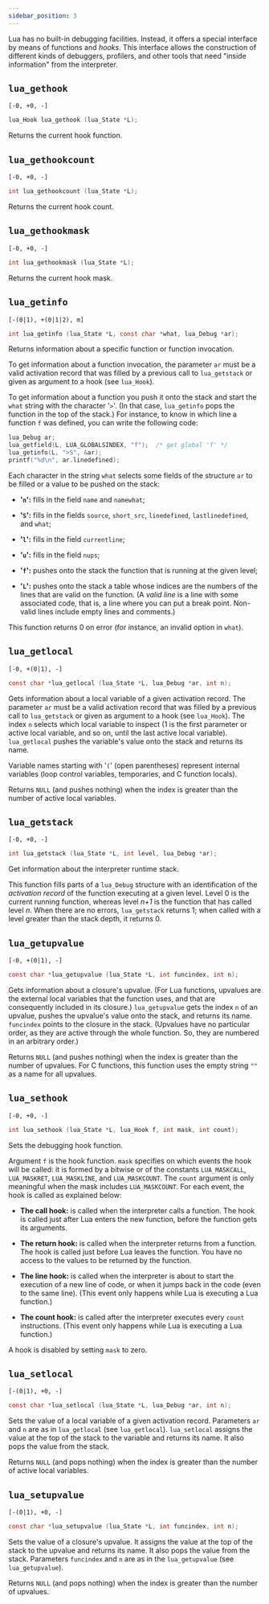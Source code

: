 ```yaml
---
sidebar_position: 3
---
```


Lua has no built-in debugging facilities.
Instead, it offers a special interface
by means of functions and _hooks_.
This interface allows the construction of different
kinds of debuggers, profilers, and other tools
that need "inside information" from the interpreter.

## `lua_gethook`

`[-0, +0, -]`

```c
lua_Hook lua_gethook (lua_State *L);
```

Returns the current hook function.

## `lua_gethookcount`

`[-0, +0, -]`

```c
int lua_gethookcount (lua_State *L);
```

Returns the current hook count.

## `lua_gethookmask`

`[-0, +0, -]`

```c
int lua_gethookmask (lua_State *L);
```

Returns the current hook mask.

## `lua_getinfo`

`[-(0|1), +(0|1|2), m]`

```c
int lua_getinfo (lua_State *L, const char *what, lua_Debug *ar);
```

Returns information about a specific function or function invocation.

To get information about a function invocation,
the parameter `ar` must be a valid activation record that was
filled by a previous call to `lua_getstack` or
given as argument to a hook (see `lua_Hook`).

To get information about a function you push it onto the stack
and start the `what` string with the character '`>`'.
(In that case,
`lua_getinfo` pops the function in the top of the stack.)
For instance, to know in which line a function `f` was defined,
you can write the following code:

```c
lua_Debug ar;
lua_getfield(L, LUA_GLOBALSINDEX, "f");  /* get global 'f' */
lua_getinfo(L, ">S", &ar);
printf("%d\n", ar.linedefined);
```

Each character in the string `what`
selects some fields of the structure `ar` to be filled or
a value to be pushed on the stack:

- **'`n`':** fills in the field `name` and `namewhat`;

- **'`S`':**
  fills in the fields `source`, `short_src`,
  `linedefined`, `lastlinedefined`, and `what`;

- **'`l`':** fills in the field `currentline`;

- **'`u`':** fills in the field `nups`;

- **'`f`':**
  pushes onto the stack the function that is
  running at the given level;

- **'`L`':**
  pushes onto the stack a table whose indices are the
  numbers of the lines that are valid on the function.
  (A _valid line_ is a line with some associated code,
  that is, a line where you can put a break point.
  Non-valid lines include empty lines and comments.)

This function returns 0 on error
(for instance, an invalid option in `what`).

## `lua_getlocal`

`[-0, +(0|1), -]`

```c
const char *lua_getlocal (lua_State *L, lua_Debug *ar, int n);
```

Gets information about a local variable of a given activation record.
The parameter `ar` must be a valid activation record that was
filled by a previous call to `lua_getstack` or
given as argument to a hook (see `lua_Hook`).
The index `n` selects which local variable to inspect
(1 is the first parameter or active local variable, and so on,
until the last active local variable).
`lua_getlocal` pushes the variable's value onto the stack
and returns its name.

Variable names starting with '`(`' (open parentheses)
represent internal variables
(loop control variables, temporaries, and C function locals).

Returns `NULL` (and pushes nothing)
when the index is greater than
the number of active local variables.

## `lua_getstack`

`[-0, +0, -]`

```c
int lua_getstack (lua_State *L, int level, lua_Debug *ar);
```

Get information about the interpreter runtime stack.

This function fills parts of a `lua_Debug` structure with
an identification of the _activation record_
of the function executing at a given level.
Level 0 is the current running function,
whereas level _n+1_ is the function that has called level _n_.
When there are no errors, `lua_getstack` returns 1;
when called with a level greater than the stack depth,
it returns 0.

## `lua_getupvalue`

`[-0, +(0|1), -]`

```c
const char *lua_getupvalue (lua_State *L, int funcindex, int n);
```

Gets information about a closure's upvalue.
(For Lua functions,
upvalues are the external local variables that the function uses,
and that are consequently included in its closure.)
`lua_getupvalue` gets the index `n` of an upvalue,
pushes the upvalue's value onto the stack,
and returns its name.
`funcindex` points to the closure in the stack.
(Upvalues have no particular order,
as they are active through the whole function.
So, they are numbered in an arbitrary order.)

Returns `NULL` (and pushes nothing)
when the index is greater than the number of upvalues.
For C functions, this function uses the empty string `""`
as a name for all upvalues.

## `lua_sethook`

`[-0, +0, -]`

```c
int lua_sethook (lua_State *L, lua_Hook f, int mask, int count);
```

Sets the debugging hook function.

Argument `f` is the hook function.
`mask` specifies on which events the hook will be called:
it is formed by a bitwise or of the constants
`LUA_MASKCALL`,
`LUA_MASKRET`,
`LUA_MASKLINE`,
and `LUA_MASKCOUNT`.
The `count` argument is only meaningful when the mask
includes `LUA_MASKCOUNT`.
For each event, the hook is called as explained below:

- **The call hook:** is called when the interpreter calls a function.
  The hook is called just after Lua enters the new function,
  before the function gets its arguments.

- **The return hook:** is called when the interpreter returns from a function.
  The hook is called just before Lua leaves the function.
  You have no access to the values to be returned by the function.

- **The line hook:** is called when the interpreter is about to
  start the execution of a new line of code,
  or when it jumps back in the code (even to the same line).
  (This event only happens while Lua is executing a Lua function.)

- **The count hook:** is called after the interpreter executes every
  `count` instructions.
  (This event only happens while Lua is executing a Lua function.)

A hook is disabled by setting `mask` to zero.

## `lua_setlocal`

`[-(0|1), +0, -]`

```c
const char *lua_setlocal (lua_State *L, lua_Debug *ar, int n);
```

Sets the value of a local variable of a given activation record.
Parameters `ar` and `n` are as in `lua_getlocal`
(see `lua_getlocal`).
`lua_setlocal` assigns the value at the top of the stack
to the variable and returns its name.
It also pops the value from the stack.

Returns `NULL` (and pops nothing)
when the index is greater than
the number of active local variables.

## `lua_setupvalue`

`[-(0|1), +0, -]`

```c
const char *lua_setupvalue (lua_State *L, int funcindex, int n);
```

Sets the value of a closure's upvalue.
It assigns the value at the top of the stack
to the upvalue and returns its name.
It also pops the value from the stack.
Parameters `funcindex` and `n` are as in the `lua_getupvalue`
(see `lua_getupvalue`).

Returns `NULL` (and pops nothing)
when the index is greater than the number of upvalues.
